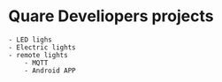 # Quare Develiopers projects
    - LED lighs
    - Electric lights
    - remote lights
        - MQTT
        - Android APP